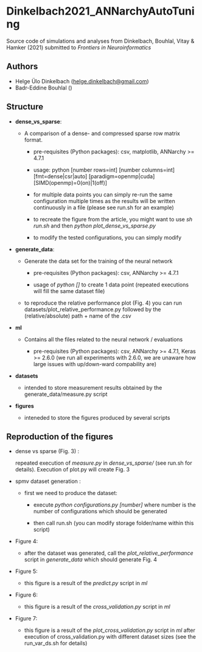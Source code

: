 # Dinkelbach2021_ANNarchyAutoTuning

Source code of simulations and analyses from Dinkelbach, Bouhlal, Vitay & Hamker (2021) submitted to *Frontiers in Neuroinformatics*

## Authors

* Helge Ülo Dinkelbach (helge.dinkelbach@gmail.com)
* Badr-Eddine Bouhlal ()

## Structure

- **dense_vs_sparse**:

    - A comparison of a dense- and compressed sparse row matrix format.

        - pre-requisites (Python packages): csv, matplotlib, ANNarchy >= 4.7.1

        - usage: python [number rows=int] [number columns=int] [fmt=dense|csr|auto] [paradigm=openmp|cuda] [SIMD(openmp)=0(on)|1(off)]

        - for multiple data points you can simply re-run the same configuration multiple times as the results will be written continuously in a file (please see run.sh for an example)

        - to recreate the figure from the article, you might want to use *sh run.sh* and then *python plot_dense_vs_sparse.py*

        - to modify the tested configurations, you can simply modify

- **generate_data**:

    - Generate the data set for the training of the neural network

        - pre-requisites (Python packages): csv, ANNarchy >= 4.7.1

        - usage of *python []* to create 1 data point (repeated executions will fill the same dataset file)

    - to reproduce the relative performance plot (Fig. 4) you can run datasets/plot_relative_performance.py followed by the (relative/absolute) path + name of the .csv

- **ml**

    - Contains all the files related to the neural network / evaluations

        - pre-requisites (Python packages): csv, ANNarchy >= 4.7.1, Keras >= 2.6.0 (we run all experiments with 2.6.0, we are unaware how large issues with up/down-ward compability are)

- **datasets**

    - intended to store measurement results obtained by the generate_data/measure.py script

- **figures**

    - inteneded to store the figures produced by several scripts

## Reproduction of the figures

- dense vs sparse (Fig. 3) :

    repeated execution of *measure.py* in *dense_vs_sparse/* (see run.sh for details). Execution of plot.py will create Fig. 3

- spmv dataset generation :

    - first we need to produce the dataset:

        - execute *python configurations.py [number]* where number is the number of configurations which should be generated

        - then call run.sh (you can modify storage folder/name within this script)
    
- Figure 4:

    - after the dataset was generated, call the *plot_relative_performance* script in *generate_data* which should generate Fig. 4

- Figure 5:

    - this figure is a result of the *predict.py* script in *ml*

- Figure 6:

    - this figure is a result of the *cross_validation.py* script in *ml*

- Figure 7:

    - this figure is a result of the *plot_cross_validation.py* script in *ml* after execution of cross_validation.py with different dataset sizes (see the run_var_ds.sh for details)
